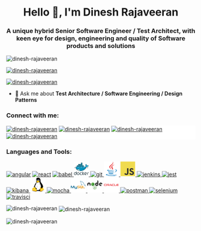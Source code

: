 <h1 align="center">Hello 👋, I'm Dinesh Rajaveeran</h1>
<h3 align="center">A unique hybrid Senior Software Engineer / Test Architect, with keen eye for design, engineering and quality of Software products and solutions</h3>

<p align="left"> <img src="https://komarev.com/ghpvc/?username=dinesh-rajaveeran&label=Profile%20views&color=0e75b6&style=flat-square" alt="dinesh-rajaveeran" /> </p>

<p align="left"> <a href="https://github.com/ryo-ma/github-profile-trophy"><img src="https://github-profile-trophy.vercel.app/?username=dinesh-rajaveeran&theme=onedark" alt="dinesh-rajaveeran" /></a> </p>

<p align="left"> <a href="https://twitter.com/DineshRajave" target="blank"><img src="https://img.shields.io/twitter/follow/DineshRajave?logo=twitter&style=for-the-badge" alt="dinesh-rajaveeran" /></a> </p>

- 💬 Ask me about **Test Architecture / Software Engineering / Design Patterns**


<h3 align="left">Connect with me:</h3>
<p align="left" style="background-color: white;">
<a href="https://codepen.io/dinesh-mohan" target="blank"><img align="center" src="https://cdn.jsdelivr.net/npm/simple-icons@3.0.1/icons/codepen.svg" alt="dinesh-rajaveeran" height="30" width="40" /></a>
<a href="https://twitter.com/DineshRajave" target="blank"><img align="center" src="https://cdn.jsdelivr.net/npm/simple-icons@3.0.1/icons/twitter.svg" alt="dinesh-rajaveeran" height="30" width="40" /></a>
<a href="https://linkedin.com/in/connectwithdinesh" target="blank"><img align="center" src="https://cdn.jsdelivr.net/npm/simple-icons@3.0.1/icons/linkedin.svg" alt="dinesh-rajaveeran" height="30" width="40" /></a>
<a href="https://stackoverflow.com/users/2344797/dineshmohan" target="blank"><img align="center" src="https://cdn.jsdelivr.net/npm/simple-icons@3.0.1/icons/stackoverflow.svg" alt="dinesh-rajaveeran" height="30" width="40" /></a>
</p>

<h3 align="left">Languages and Tools:</h3>
<a href="https://angular.io" target="_blank"> <img src="https://www.vectorlogo.zone/logos/angular/angular-icon.svg" alt="angular" width="40" height="40"/></a>
<a href="https://reactjs.org" target="_blank"> <img src="https://www.vectorlogo.zone/logos/reactjs/reactjs-icon.svg" alt="react" width="40" height="40"/></a>
<a href="https://babeljs.io/" target="_blank"> <img src="https://www.vectorlogo.zone/logos/babeljs/babeljs-icon.svg" alt="babel" width="40" height="40"/> </a> 
<a href="https://www.docker.com/" target="_blank"> <img src="https://raw.githubusercontent.com/devicons/devicon/master/icons/docker/docker-original-wordmark.svg" alt="docker" width="40" height="40"/> </a> 
<a href="https://git-scm.com/" target="_blank"> <img src="https://www.vectorlogo.zone/logos/git-scm/git-scm-icon.svg" alt="git" width="40" height="40"/> </a> 
<a href="https://www.java.com" target="_blank"> <img src="https://raw.githubusercontent.com/devicons/devicon/master/icons/java/java-original.svg" alt="java" width="40" height="40"/> </a> 
<a href="https://developer.mozilla.org/en-US/docs/Web/JavaScript" target="_blank"> <img src="https://raw.githubusercontent.com/devicons/devicon/master/icons/javascript/javascript-original.svg" alt="javascript" width="40" height="40"/> </a> 
<a href="https://www.jenkins.io" target="_blank"> <img src="https://www.vectorlogo.zone/logos/jenkins/jenkins-icon.svg" alt="jenkins" width="40" height="40"/> </a> 
<a href="https://jestjs.io" target="_blank"> <img src="https://www.vectorlogo.zone/logos/jestjsio/jestjsio-icon.svg" alt="jest" width="40" height="40"/> </a> 
<a href="https://www.elastic.co/kibana" target="_blank"> <img src="https://www.vectorlogo.zone/logos/elasticco_kibana/elasticco_kibana-icon.svg" alt="kibana" width="40" height="40"/> </a> 
<a href="https://www.linux.org/" target="_blank"> <img src="https://raw.githubusercontent.com/devicons/devicon/master/icons/linux/linux-original.svg" alt="linux" width="40" height="40"/> </a> 
<a href="https://mochajs.org" target="_blank"> <img src="https://www.vectorlogo.zone/logos/mochajs/mochajs-icon.svg" alt="mocha" width="40" height="40"/> </a> 
<a href="https://www.mysql.com/" target="_blank"> <img src="https://raw.githubusercontent.com/devicons/devicon/master/icons/mysql/mysql-original-wordmark.svg" alt="mysql" width="40" height="40"/> </a> 
<a href="https://nodejs.org" target="_blank"> <img src="https://raw.githubusercontent.com/devicons/devicon/master/icons/nodejs/nodejs-original-wordmark.svg" alt="nodejs" width="40" height="40"/> </a> 
<a href="https://www.oracle.com/" target="_blank"> <img src="https://raw.githubusercontent.com/devicons/devicon/master/icons/oracle/oracle-original.svg" alt="oracle" width="40" height="40"/> </a> 
<a href="https://postman.com" target="_blank"> <img src="https://www.vectorlogo.zone/logos/getpostman/getpostman-icon.svg" alt="postman" width="40" height="40"/> </a> 
<a href="https://www.selenium.dev" target="_blank"> <img src="https://raw.githubusercontent.com/detain/svg-logos/780f25886640cef088af994181646db2f6b1a3f8/svg/selenium-logo.svg" alt="selenium" width="40" height="40"/> </a> 
<a href="https://travis-ci.org" target="_blank"> <img src="https://www.vectorlogo.zone/logos/travis-ci/travis-ci-icon.svg" alt="travisci" width="40" height="40"/> </a> </p>

<p><img align="left" src="https://github-readme-stats.vercel.app/api/top-langs?username=dinesh-rajaveeran&show_icons=true&theme=dark&locale=en&layout=compact" alt="dinesh-rajaveeran" /></p>

<p>&nbsp;<img align="center" src="https://github-readme-stats.vercel.app/api?username=dinesh-rajaveeran&show_icons=true&theme=dark&locale=en" alt="dinesh-rajaveeran" /></p>

<p><img align="center" src="https://github-readme-streak-stats.herokuapp.com/?user=dinesh-rajaveeran&" alt="dinesh-rajaveeran" /></p>
